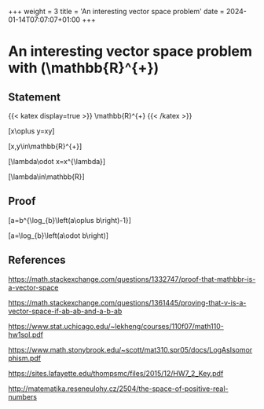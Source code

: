 +++
weight = 3
title = 'An interesting vector space problem'
date = 2024-01-14T07:07:07+01:00
+++

# An interesting vector space problem with \(\mathbb{R}^{+}\)

## Statement

{{< katex display=true >}}
\mathbb{R}^{+}
{{< /katex >}}

\[x\oplus y=xy\]

\[x,y\in\mathbb{R}^{+}\]

\[\lambda\odot x=x^{\lambda}\]

\[\lambda\in\mathbb{R}\]

## Proof

\[a=b^{\log_{b}\left(a\oplus b\right)-1}\]

\[a=\log_{b}\left(a\odot b\right)\]

## References

https://math.stackexchange.com/questions/1332747/proof-that-mathbbr-is-a-vector-space

https://math.stackexchange.com/questions/1361445/proving-that-v-is-a-vector-space-if-ab-ab-and-a-b-ab

https://www.stat.uchicago.edu/~lekheng/courses/110f07/math110-hw1sol.pdf

https://www.math.stonybrook.edu/~scott/mat310.spr05/docs/LogAsIsomorphism.pdf

https://sites.lafayette.edu/thompsmc/files/2015/12/HW7_2_Key.pdf

http://matematika.reseneulohy.cz/2504/the-space-of-positive-real-numbers
